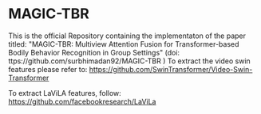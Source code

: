 # MAGIC-TBR
This is the official Repository containing the implementaton of the paper titled: "MAGIC-TBR: Multiview Attention Fusion for Transformer-based
Bodily Behavior Recognition in Group Settings"  (doi: ttps://github.com/surbhimadan92/MAGIC-TBR )
To extract the video swin features please refer to:  https://github.com/SwinTransformer/Video-Swin-Transformer 


To extract LaViLA features, follow: https://github.com/facebookresearch/LaViLa 

